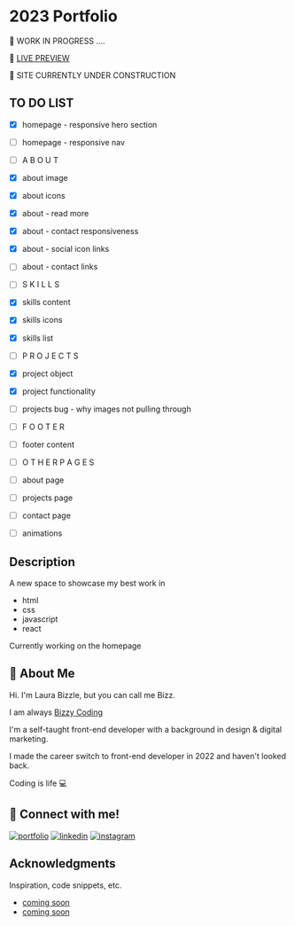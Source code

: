 # 2023 Portfolio

👷 WORK IN PROGRESS ....

👀 [LIVE PREVIEW](https://bizzy-coding.github.io/FrontEnd_Portfolio_2023/) 

👷 SITE CURRENTLY UNDER CONSTRUCTION

## TO DO LIST

- [x] homepage - responsive hero section
- [ ] homepage - responsive nav
- [ ] A B O U T
- [x] about image
- [x] about icons
- [x] about - read more
- [x] about - contact responsiveness
- [x] about - social icon links
- [ ] about - contact links
- [ ] S K I L L S
- [x] skills content
- [x] skills icons
- [x] skills list
- [ ] P R O J E C T S 
- [x] project object
- [x] project functionality
- [ ] projects bug - why images not pulling through
- [ ] F O O T E R 
- [ ] footer content
- [ ] O T H E R  P A G E S
- [ ] about page
- [ ] projects page
- [ ] contact page
- [ ] animations






## Description

A new space to showcase my best work in
- html
- css
- javascript
- react

Currently working on the homepage 

## 🚀 About Me

Hi. I'm Laura Bizzle, but you can call me Bizz.

I am always [Bizzy Coding](https://www.instagram.com/bizzy_coding/) 

I'm a self-taught front-end developer with a background in design & digital marketing.

I made the career switch to front-end developer in 2022 and haven't looked back.

Coding is life 💻

## 🔗 Connect with me!
[![portfolio](https://img.shields.io/badge/my_portfolio-000?style=for-the-badge&logo=ko-fi&logoColor=white)](https://bizzy-coding.github.io/Junior_Dev/)
[![linkedin](https://img.shields.io/badge/linkedin-0A66C2?style=for-the-badge&logo=linkedin&logoColor=white)](https://www.linkedin.com/in/laura-bizzle/)
[![instagram](https://img.shields.io/badge/Instagram-E4405F?style=for-the-badge&logo=instagram&logoColor=white)](https://www.instagram.com/bizzy_coding/)

## Acknowledgments

Inspiration, code snippets, etc.
* [coming soon](https://www.youtube.com/watch?v=Ttf3CEsEwMQ)
* [coming soon](https://gist.github.com/DomPizzie/7a5ff55ffa9081f2de27c315f5018afc#file-readme-template-md)